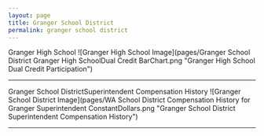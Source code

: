 ```yaml
---
layout: page
title: Granger School District
permalink: granger school district
---
```



Granger High School
![Granger High School Image](pages/Granger School District Granger High SchoolDual Credit BarChart.png "Granger High School Dual Credit Participation")

___

Granger School DistrictSuperintendent Compensation History
![Granger School District Image](pages/WA School District Compensation History for Granger Superintendent ConstantDollars.png "Granger School District Superintendent Compensation History")

___

